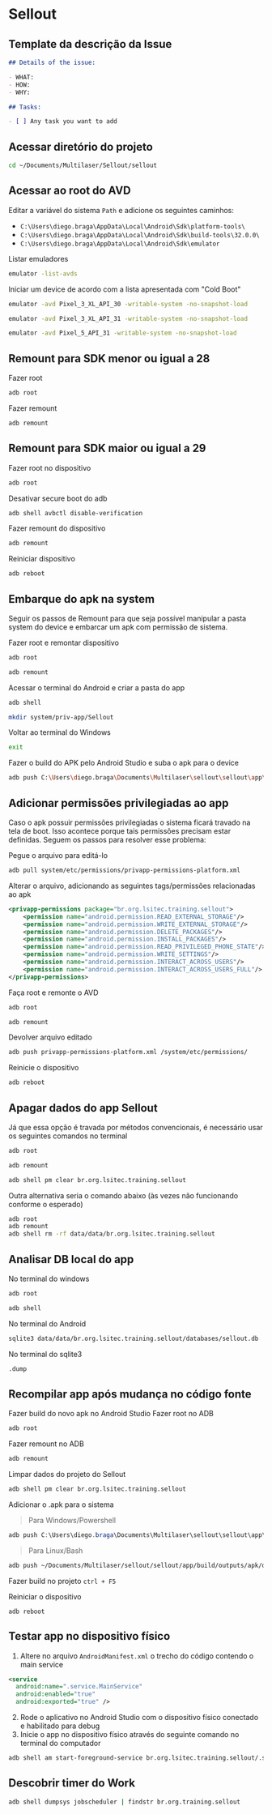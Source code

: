 # Sellout

## Template da descrição da Issue

```markdown
## Details of the issue:

- WHAT:
- HOW:
- WHY:

## Tasks:

- [ ] Any task you want to add
```

## Acessar diretório do projeto

```bash
cd ~/Documents/Multilaser/Sellout/sellout
```

## Acessar ao root do AVD

Editar a variável do sistema `Path` e adicione os seguintes caminhos:
- `C:\Users\diego.braga\AppData\Local\Android\Sdk\platform-tools\`
- `C:\Users\diego.braga\AppData\Local\Android\Sdk\build-tools\32.0.0\`
- `C:\Users\diego.braga\AppData\Local\Android\Sdk\emulator`

Listar emuladores

```bash
emulator -list-avds
```

Iniciar um device de acordo com a lista apresentada com "Cold Boot"

```bash
emulator -avd Pixel_3_XL_API_30 -writable-system -no-snapshot-load
```

```bash
emulator -avd Pixel_3_XL_API_31 -writable-system -no-snapshot-load
```

```bash
emulator -avd Pixel_5_API_31 -writable-system -no-snapshot-load
```

## Remount para SDK menor ou igual a 28

Fazer root

```bash
adb root
```

Fazer remount

```bash
adb remount
```

## Remount para SDK maior ou igual a 29

Fazer root no dispositivo

```bash
adb root
```

Desativar secure boot do adb

```bash
adb shell avbctl disable-verification
```

Fazer remount do dispositivo

```bash
adb remount
```

Reiniciar dispositivo

```bash
adb reboot
```

## Embarque do apk na system

Seguir os passos de Remount para que seja possível manipular a pasta system do device e embarcar um apk com permissão de sistema.

Fazer root e remontar dispositivo

```bash
adb root
```

```bash
adb remount
```

Acessar o terminal do Android e criar a pasta do app

```bash
adb shell
```

```bash
mkdir system/priv-app/Sellout
``` 

Voltar ao terminal do Windows

```bash
exit
```

Fazer o build do APK pelo Android Studio e suba o apk para o device

```bash
adb push C:\Users\diego.braga\Documents\Multilaser\sellout\sellout\app\build\outputs\apk\debug\app-debug.apk system/priv-app/Sellout
```

## Adicionar permissões privilegiadas ao app

Caso o apk possuir permissões privilegiadas o sistema ficará travado na tela de boot. Isso acontece porque tais permissões precisam estar definidas. Seguem os passos para resolver esse problema:

Pegue o arquivo para editá-lo

```bash
adb pull system/etc/permissions/privapp-permissions-platform.xml
```
    
Alterar o arquivo, adicionando as seguintes tags/permissões relacionadas ao apk

```xml
<privapp-permissions package="br.org.lsitec.training.sellout">
	<permission name="android.permission.READ_EXTERNAL_STORAGE"/>
	<permission name="android.permission.WRITE_EXTERNAL_STORAGE"/>
	<permission name="android.permission.DELETE_PACKAGES"/>
	<permission name="android.permission.INSTALL_PACKAGES"/>
	<permission name="android.permission.READ_PRIVILEGED_PHONE_STATE"/>
	<permission name="android.permission.WRITE_SETTINGS"/>
	<permission name="android.permission.INTERACT_ACROSS_USERS"/>
	<permission name="android.permission.INTERACT_ACROSS_USERS_FULL"/>
</privapp-permissions>
```

Faça root e remonte o AVD

```bash
adb root
```

```bash
adb remount
```
    
Devolver arquivo editado

```bash
adb push privapp-permissions-platform.xml /system/etc/permissions/
```

Reinicie o dispositivo
    
```bash
adb reboot
```

## Apagar dados do app Sellout

Já que essa opção é travada por métodos convencionais, é necessário usar os seguintes comandos no terminal

```bash
adb root
```

```bash
adb remount
```

```bash
adb shell pm clear br.org.lsitec.training.sellout
```

Outra alternativa seria o comando abaixo (às vezes não funcionando conforme o esperado)

```bash
adb root
adb remount
adb shell rm -rf data/data/br.org.lsitec.training.sellout
```

## Analisar DB local do app

No terminal do windows

```bash
adb root
```

```bash
adb shell
```

No terminal do Android

```bash
sqlite3 data/data/br.org.lsitec.training.sellout/databases/sellout.db
```

No terminal do sqlite3

```bash
.dump
```

## Recompilar app após mudança no código fonte

Fazer build do novo apk no Android Studio
Fazer root no ADB

```bash
adb root
```

Fazer remount no ADB

```bash
adb remount
```

Limpar dados do projeto do Sellout

```bash
adb shell pm clear br.org.lsitec.training.sellout
```

Adicionar o .apk para o sistema

> Para Windows/Powershell

```powershell
adb push C:\Users\diego.braga\Documents\Multilaser\sellout\sellout\app\build\outputs\apk\debug\app-debug.apk system/priv-app/Sellout
```

> Para Linux/Bash

```bash
adb push ~/Documents/Multilaser/sellout/sellout/app/build/outputs/apk/debug/app-debug.apk system/priv-app/Sellout
```

Fazer build no projeto `ctrl + F5`

Reiniciar o dispositivo

```
adb reboot
```

## Testar app no dispositivo físico

1. Altere no arquivo `AndroidManifest.xml` o trecho do código contendo o main service

```xml
<service  
  android:name=".service.MainService"  
  android:enabled="true"  
  android:exported="true" />
```

2. Rode o aplicativo no Android Studio com o dispositivo físico conectado e habilitado para debug
3. Inicie o app no dispositivo físico através do seguinte comando no terminal do computador

```bash
adb shell am start-foreground-service br.org.lsitec.training.sellout/.service.MainService
```

## Descobrir timer do Work

```bash
adb shell dumpsys jobscheduler | findstr br.org.training.sellout
```
<!--stackedit_data:
eyJwcm9wZXJ0aWVzIjoiZXh0ZW5zaW9uczpcbiAgcHJlc2V0Oi
BnZm1cbiIsImhpc3RvcnkiOlsxNjc3Mjg0Nzk3LC0yMTMyNTY0
NTMwLDEzNjQ4NzYyMjUsMTMyODI0NDMxOCwtNDEyNzM2MDc5LD
kwOTIyODIzLC0xMzYwNDcxMjgzLDU4OTM5NjUwNSwxMDgxNDg2
MTA3LDE1NDUxNzg2MjYsLTEzNjUwMDM4MDEsMTE3ODgyODczOC
wtNzg4MTk5NzU3XX0=
-->